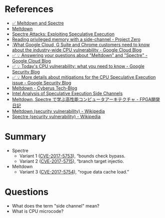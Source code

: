 # References
- [:white_check_mark: Meltdown and Spectre](https://meltdownattack.com/)
- [Meltdown](https://meltdownattack.com/meltdown.pdf)
- [Spectre Attacks: Exploiting Speculative Execution](https://spectreattack.com/spectre.pdf)
- [Reading privileged memory with a side-channel - Project Zero](https://googleprojectzero.blogspot.jp/2018/01/reading-privileged-memory-with-side.html)
- [:What Google Cloud, G Suite and Chrome customers need to know about the industry-wide CPU vulnerability - Google Cloud Blog](https://blog.google/topics/google-cloud/what-google-cloud-g-suite-and-chrome-customers-need-know-about-industry-wide-cpu-vulnerability/)
- [:white_check_mark: :bulb: Answering your questions about "Meltdown" and "Spectre" - Google Cloud Blog](https://blog.google/topics/google-cloud/answering-your-questions-about-meltdown-and-spectre/)
- [:white_check_mark: :bulb: Today's CPU vulnerability: what you need to know - Google Security Blog](https://security.googleblog.com/2018/01/todays-cpu-vulnerability-what-you-need.html)
- [:white_check_mark: :bulb: More details about mitigations for the CPU Speculative Execution issue - Google Security Blog](https://security.googleblog.com/2018/01/more-details-about-mitigations-for-cpu_4.html)
- [Meltdown - Cyberus Tech-Blog](http://blog.cyberus-technology.de/posts/2018-01-03-meltdown.html)
- [Intel Analysis of Speculative Execution Side Channels](https://newsroom.intel.com/wp-content/uploads/sites/11/2018/01/Intel-Analysis-of-Speculative-Execution-Side-Channels.pdf)
- [Meltdown, Spectre で学ぶ高性能コンピュータアーキテクチャ - FPGA開発日記](http://msyksphinz.hatenablog.com/entry/2018/01/06/020000)
- [Meltdown (security vulnerability) - Wikipedia](https://en.wikipedia.org/wiki/Meltdown_\(security_vulnerability\))
- [Spectre (security vulnerability) - Wikipedia](https://en.wikipedia.org/wiki/Spectre_\(security_vulnerability\))

# Summary
- Spectre
  - Variant 1 ([CVE-2017-5753](https://cve.mitre.org/cgi-bin/cvename.cgi?name=CVE-2017-5753)), “bounds check bypass.
  - Variant 2 ([CVE-2017-5715](https://www.cve.mitre.org/cgi-bin/cvename.cgi?name=2017-5715)), “branch target injectio.
- Meltdown
  - Variant 3 ([CVE-2017-5754](https://cve.mitre.org/cgi-bin/cvename.cgi?name=CVE-2017-5754)), “rogue data cache load.”

# Questions
- What does the term "side channel" mean?
- What is CPU microcode?